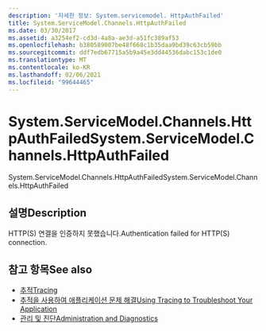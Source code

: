 ```yaml
---
description: '자세한 정보: System.servicemodel. HttpAuthFailed'
title: System.ServiceModel.Channels.HttpAuthFailed
ms.date: 03/30/2017
ms.assetid: a3254ef2-cd3d-4a8a-ae3d-a51fc389af53
ms.openlocfilehash: b380589007be48f668c1b35daa9bd39c63cb59bb
ms.sourcegitcommit: ddf7edb67715a5b9a45e3dd44536dabc153c1de0
ms.translationtype: MT
ms.contentlocale: ko-KR
ms.lasthandoff: 02/06/2021
ms.locfileid: "99644465"
---
```

# <a name="systemservicemodelchannelshttpauthfailed"></a><span data-ttu-id="b4d6d-103">System.ServiceModel.Channels.HttpAuthFailed</span><span class="sxs-lookup"><span data-stu-id="b4d6d-103">System.ServiceModel.Channels.HttpAuthFailed</span></span>

<span data-ttu-id="b4d6d-104">System.ServiceModel.Channels.HttpAuthFailed</span><span class="sxs-lookup"><span data-stu-id="b4d6d-104">System.ServiceModel.Channels.HttpAuthFailed</span></span>  
  
## <a name="description"></a><span data-ttu-id="b4d6d-105">설명</span><span class="sxs-lookup"><span data-stu-id="b4d6d-105">Description</span></span>  

 <span data-ttu-id="b4d6d-106">HTTP(S) 연결을 인증하지 못했습니다.</span><span class="sxs-lookup"><span data-stu-id="b4d6d-106">Authentication failed for HTTP(S) connection.</span></span>  
  
## <a name="see-also"></a><span data-ttu-id="b4d6d-107">참고 항목</span><span class="sxs-lookup"><span data-stu-id="b4d6d-107">See also</span></span>

- [<span data-ttu-id="b4d6d-108">추적</span><span class="sxs-lookup"><span data-stu-id="b4d6d-108">Tracing</span></span>](index.md)
- [<span data-ttu-id="b4d6d-109">추적을 사용하여 애플리케이션 문제 해결</span><span class="sxs-lookup"><span data-stu-id="b4d6d-109">Using Tracing to Troubleshoot Your Application</span></span>](using-tracing-to-troubleshoot-your-application.md)
- [<span data-ttu-id="b4d6d-110">관리 및 진단</span><span class="sxs-lookup"><span data-stu-id="b4d6d-110">Administration and Diagnostics</span></span>](../index.md)
